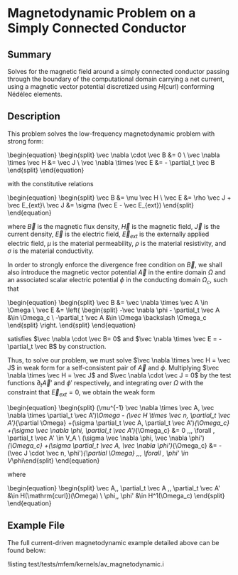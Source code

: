 # Magnetodynamic Problem on a Simply Connected Conductor

## Summary

Solves for the magnetic field around a simply connected conductor passing through the boundary of the computational
  domain carrying a net current, using a magnetic vector potential discretized using
  $H(\mathrm{curl})$ conforming Nédélec elements.

## Description

This problem solves the low-frequency magnetodynamic problem with strong form:

\begin{equation}
\begin{split}
\vec \nabla \cdot \vec B
&= 0 \\
 \vec \nabla \times \vec H &= \vec J  \\
 \vec \nabla \times \vec E &= - \partial_t \vec B
\end{split}
\end{equation}

with the constitutive relations

\begin{equation}
\begin{split}
\vec B
&= \mu \vec H \\
 \vec E &= \rho \vec J + \vec E_{ext}\\
 \vec J &= \sigma (\vec E - \vec E_{ext})
\end{split}
\end{equation}

where $\vec B$ is the magnetic flux density, $\vec H$ is the magnetic field, $\vec J$ is the current
 density, $\vec E$ is the electric field, $\vec E_{ext}$ is the externally applied electric field,
 $\mu$ is the material permeability, $\rho$ is the material resistivity, and $\sigma$ is the material
 conductivity.


 In order to strongly enforce the divergence free condition on $\vec B$, we shall also introduce the
 magnetic vector potential $\vec A$ in the entire domain $\Omega$ and an associated scalar electric potential $\phi$ in the conducting domain $\Omega_c$, such that

\begin{equation} \begin{split} \vec B &= \vec \nabla \times \vec A \in \Omega \\
\vec E &=
  \left\{
  \begin{split}
   -\vec \nabla \phi - \partial_t \vec A &\in \Omega_c \\
   -\partial_t \vec A &\in \Omega \backslash \Omega_c
   \end{split}
   \right.
  \end{split}
\end{equation}

satisfies $\vec \nabla \cdot \vec B= 0$ and $\vec \nabla \times \vec E = - \partial_t \vec B$ by construction.

Thus, to solve our problem, we must solve $\vec \nabla \times \vec H = \vec J$ in weak form for a self-consistent pair of $\vec A$ and $\phi$. Multiplying $\vec \nabla \times \vec H = \vec J$ and $\vec \nabla \cdot \vec J = 0$ by the test functions $\partial_t  \vec A'$ and $\phi'$ respectively, and integrating over $\Omega$ with the constraint that $\vec E_{ext} =0$, we obtain the weak form

\begin{equation}
\begin{split}
(\mu^{-1} \vec \nabla \times \vec A, \vec \nabla \times \partial_t \vec A')_\Omega - (\vec H \times \vec n, \partial_t \vec A')_{\partial \Omega}
+(\sigma \partial_t \vec A, \partial_t \vec A')_{\Omega_c}
+(\sigma \vec \nabla \phi, \partial_t \vec A')_{\Omega_c}
&= 0 \,\,\, \forall \, \partial_t \vec A' \in V_A \\
 (\sigma \vec \nabla \phi, \vec \nabla \phi')_{\Omega_c}
+(\sigma \partial_t \vec A, \vec \nabla \phi')_{\Omega_c} &= -(\vec J \cdot \vec n, \phi')_{\partial \Omega} \,\,\, \forall \, \phi' \in V_\phi\end{split}
\end{equation}

where

\begin{equation}
\begin{split}
\vec A,\, \partial_t \vec A ,\, \partial_t \vec A' &\in H(\mathrm{curl})(\Omega) \\
\phi,\, \phi' &\in H^1(\Omega_c)
\end{split}
\end{equation}

## Example File

The full current-driven magnetodynamic example detailed above can be found below:

!listing test/tests/mfem/kernels/av_magnetodynamic.i

